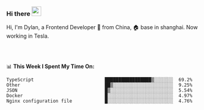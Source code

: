 ### Hi there <img src="https://media.giphy.com/media/hvRJCLFzcasrR4ia7z/giphy.gif" width="25px">

<!-- ![visitors](https://visitor-badge.glitch.me/badge?page_id=dislfyer.dislfyer) -->

Hi, I'm Dylan, a Frontend Developer 🚀 from China, 🏠 base in shanghai. Now working in Tesla.

<br/>
<br/>

📊 **This Week I Spent My Time On:**


<!--START_SECTION:waka-->

```text
TypeScript                          █████████████████▒░░░░░░░  69.2%
Other                               ██▒░░░░░░░░░░░░░░░░░░░░░░  9.25%
JSON                                █▒░░░░░░░░░░░░░░░░░░░░░░░  5.54%
Docker                              █░░░░░░░░░░░░░░░░░░░░░░░░  4.97%
Nginx configuration file            █░░░░░░░░░░░░░░░░░░░░░░░░  4.76%
```

<!--END_SECTION:waka-->

<!--
**About Me:**
 -->

